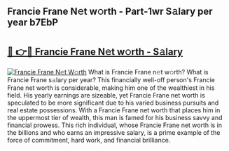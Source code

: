 ## Francie Frane N𝚎t w𝚘rth - Part-1wr S𝚊lary per year b7EbP

# <h2><a href="http://gc3htl.nevu.top/?p=Francie+Frane">🔗 👉🔴 Francie Frane N𝚎t w𝚘rth - S𝚊lary</a></h2>

[![Francie Frane N𝚎t W𝚘rth](https://i.imgur.com/Oavwk0R.jpeg)](http://gc3htl.nevu.top/?p=Francie+Frane)
What is Francie Frane n𝚎t w𝚘rth? What is Francie Frane s𝚊lary per year?
This financially well-off person's Francie Frane net worth is considerable, making him one of the wealthiest in his field. His yearly earnings are sizeable, yet Francie Frane net worth is speculated to be more significant due to his varied business pursuits and real estate possessions. With a Francie Frane net worth that places him in the uppermost tier of wealth, this man is famed for his business savvy and financial prowess. This rich individual, whose Francie Frane net worth is in the billions and who earns an impressive salary, is a prime example of the force of commitment, hard work, and financial brilliance.
